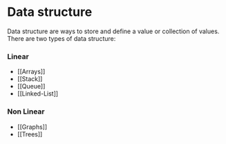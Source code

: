 
# Data structure 

Data structure are ways to store and define a value or collection of values. 
There are two types of data structure:
### Linear
- [[Arrays]]
- [[Stack]] 
- [[Queue]]
- [[Linked-List]] 
### Non  Linear
- [[Graphs]]
- [[Trees]]
